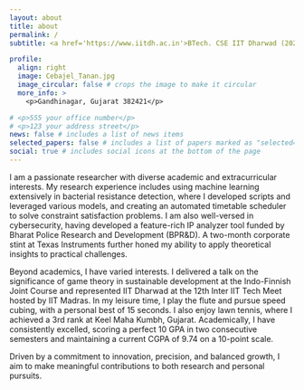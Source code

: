```yaml
---
layout: about
title: about
permalink: /
subtitle: <a href='https://www.iitdh.ac.in'>BTech. CSE IIT Dharwad (2021-2025)</a>. Karnataka, India.

profile:
  align: right
  image: Cebajel_Tanan.jpg
  image_circular: false # crops the image to make it circular
  more_info: >
    <p>Gandhinagar, Gujarat 382421</p>

# <p>555 your office number</p>
# <p>123 your address street</p>
news: false # includes a list of news items
selected_papers: false # includes a list of papers marked as "selected={true}"
social: true # includes social icons at the bottom of the page
---
```


<!-- Write your biography here. Tell the world about yourself. Link to your favorite [subreddit](http://reddit.com). You can put a picture in, too. The code is already in, just name your picture `prof_pic.jpg` and put it in the `img/` folder.

Put your address / P.O. box / other info right below your picture. You can also disable any of these elements by editing `profile` property of the YAML header of your `_pages/about.md`. Edit `_bibliography/papers.bib` and Jekyll will render your [publications page](/al-folio/publications/) automatically.

Link to your social media connections, too. This theme is set up to use [Font Awesome icons](https://fontawesome.com/) and [Academicons](https://jpswalsh.github.io/academicons/), like the ones below. Add your Facebook, Twitter, LinkedIn, Google Scholar, or just disable all of them. -->
I am a passionate researcher with diverse academic and extracurricular interests. My research experience includes using machine learning extensively in bacterial resistance detection, where I developed scripts and leveraged various models, and creating an automated timetable scheduler to solve constraint satisfaction problems. I am also well-versed in cybersecurity, having developed a feature-rich IP analyzer tool funded by Bharat Police Research and Development (BPR&D). A two-month corporate stint at Texas Instruments further honed my ability to apply theoretical insights to practical challenges.

Beyond academics, I have varied interests. I delivered a talk on the significance of game theory in sustainable development at the Indo-Finnish Joint Course and represented IIT Dharwad at the 12th Inter IIT Tech Meet hosted by IIT Madras. In my leisure time, I play the flute and pursue speed cubing, with a personal best of 15 seconds. I also enjoy lawn tennis, where I achieved a 3rd rank at Keel Maha Kumbh, Gujarat. Academically, I have consistently excelled, scoring a perfect 10 GPA in two consecutive semesters and maintaining a current CGPA of 9.74 on a 10-point scale.

Driven by a commitment to innovation, precision, and balanced growth, I aim to make meaningful contributions to both research and personal pursuits.